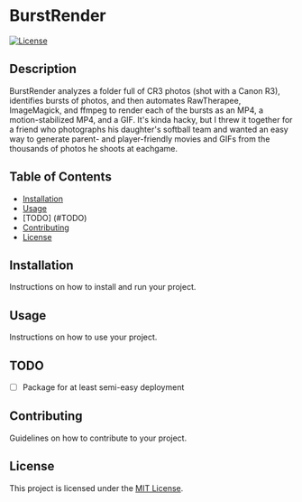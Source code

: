 # BurstRender

[![License](https://img.shields.io/badge/license-MIT-blue.svg)](LICENSE)

## Description

BurstRender analyzes a folder full of CR3 photos (shot with a Canon R3), identifies bursts of photos, and then automates RawTherapee, ImageMagick, and ffmpeg to render each of the bursts as an MP4, a motion-stabilized MP4, and a GIF. It's kinda hacky, but I threw it together for a friend who photographs his daughter's softball team and wanted an easy way to generate parent- and player-friendly movies and GIFs from the thousands of photos he shoots at eachgame.

## Table of Contents

- [Installation](#installation)
- [Usage](#usage)
- [TODO] (#TODO)
- [Contributing](#contributing)
- [License](#license)

## Installation

Instructions on how to install and run your project.

## Usage

Instructions on how to use your project.

## TODO

- [ ] Package for at least semi-easy deployment

## Contributing

Guidelines on how to contribute to your project.

## License

This project is licensed under the [MIT License](LICENSE).
